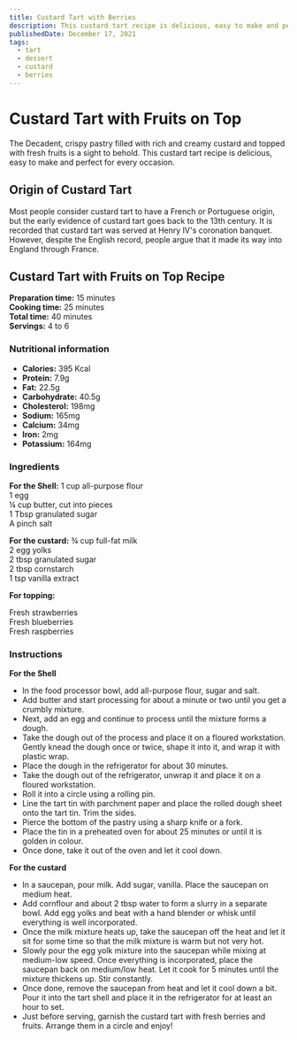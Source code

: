 ```yaml
---
title: Custard Tart with Berries
description: This custard tart recipe is delicious, easy to make and perfect for every occasion.
publishedDate: December 17, 2021
tags:
  - tart
  - dessert
  - custard
  - berries
---
```


# Custard Tart with Fruits on Top

The Decadent, crispy pastry filled with rich and creamy custard and topped with fresh fruits is a sight to behold. This custard tart recipe is delicious, easy to make and perfect for every occasion.

## Origin of Custard Tart

Most people consider custard tart to have a French or Portuguese origin, but the early evidence of custard tart goes back to the 13th century. It is recorded that custard tart was served at Henry IV&#39;s coronation banquet. However, despite the English record, people argue that it made its way into England through France.

## Custard Tart with Fruits on Top Recipe

**Preparation time:** 15 minutes  
**Cooking time:** 25 minutes  
**Total time:** 40 minutes  
**Servings:** 4 to 6

### Nutritional information

- **Calories:** 395 Kcal
- **Protein:** 7.9g
- **Fat:** 22.5g
- **Carbohydrate:** 40.5g
- **Cholesterol:** 198mg
- **Sodium:** 165mg
- **Calcium:** 34mg
- **Iron:** 2mg
- **Potassium:** 164mg

### Ingredients

**For the Shell:**
1 cup all-purpose flour  
1 egg  
¼ cup butter, cut into pieces  
1 Tbsp granulated sugar  
A pinch salt

**For the custard:**
¾ cup full-fat milk  
2 egg yolks  
2 tbsp granulated sugar  
2 tbsp cornstarch  
1 tsp vanilla extract

**For topping:**

Fresh strawberries  
Fresh blueberries  
Fresh raspberries

### Instructions

**For the Shell**

- In the food processor bowl, add all-purpose flour, sugar and salt.
- Add butter and start processing for about a minute or two until you get a crumbly mixture.
- Next, add an egg and continue to process until the mixture forms a dough.
- Take the dough out of the process and place it on a floured workstation. Gently knead the dough once or twice, shape it into it, and wrap it with plastic wrap.
- Place the dough in the refrigerator for about 30 minutes.
- Take the dough out of the refrigerator, unwrap it and place it on a floured workstation.
- Roll it into a circle using a rolling pin.
- Line the tart tin with parchment paper and place the rolled dough sheet onto the tart tin. Trim the sides.
- Pierce the bottom of the pastry using a sharp knife or a fork.
- Place the tin in a preheated oven for about 25 minutes or until it is golden in colour.
- Once done, take it out of the oven and let it cool down.

**For the custard**

- In a saucepan, pour milk. Add sugar, vanilla. Place the saucepan on medium heat.
- Add cornflour and about 2 tbsp water to form a slurry in a separate bowl. Add egg yolks and beat with a hand blender or whisk until everything is well incorporated.
- Once the milk mixture heats up, take the saucepan off the heat and let it sit for some time so that the milk mixture is warm but not very hot.
- Slowly pour the egg yolk mixture into the saucepan while mixing at medium-low speed. Once everything is incorporated, place the saucepan back on medium/low heat. Let it cook for 5 minutes until the mixture thickens up. Stir constantly.
- Once done, remove the saucepan from heat and let it cool down a bit. Pour it into the tart shell and place it in the refrigerator for at least an hour to set.
- Just before serving, garnish the custard tart with fresh berries and fruits. Arrange them in a circle and enjoy!
